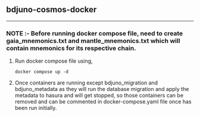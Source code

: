 ## bdjuno-cosmos-docker
---
### NOTE :- Before running docker compose file, need to create gaia_mnemonics.txt and mantle_mnemonics.txt which will contain mnemonics for its respective chain.

1. Run docker compose file using,
    ```
    docker compose up -d
    ```
2. Once containers are running except bdjuno_migration and bdjuno_metadata as they will run the database migration and apply the metadata to hasura and will get stopped, so those containers can be removed and can be commented in docker-compose.yaml file once has been run initially.
